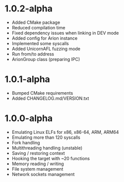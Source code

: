 # 1.0.2-alpha
- Added CMake package
- Reduced compilation time
- Fixed dependency issues when linking in DEV mode
- Added config for Arion instance
- Implemented some syscalls
- Added UnicornAFL fuzzing mode
- Run from/to address
- ArionGroup class (preparing IPC)

# 1.0.1-alpha
- Bumped CMake requirements
- Added CHANGELOG.md/VERSION.txt

# 1.0.0-alpha
- Emulating Linux ELFs for x86, x86-64, ARM, ARM64
- Emulating more than 120 syscalls
- Fork handling
- Multithreading handling (unstable)
- Saving / restoring context
- Hooking the target with ~20 functions
- Memory reading / writing
- File system management
- Network sockets management
